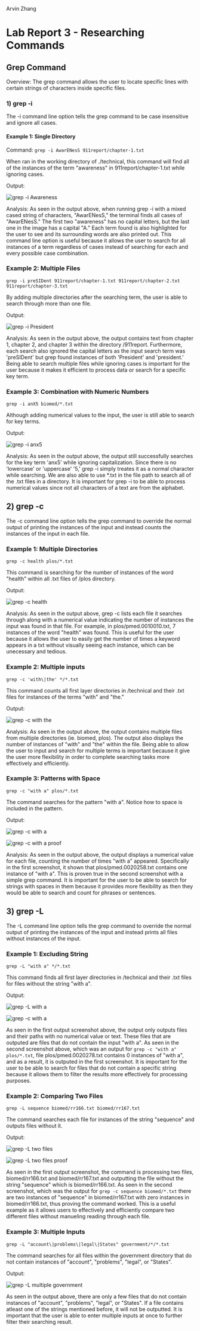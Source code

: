 Arvin Zhang

# Lab Report 3 - Researching Commands

## Grep Command

Overview: The grep command allows the user to locate specific lines with certain strings of characters inside specific files.

### 1) grep -i

The -i command line option tells the grep command to be case insensitive and ignore all cases.

#### Example 1: Single Directory

Command:
`grep -i AwarENesS 911report/chapter-1.txt`

When ran in the working directory of ./technical, this command will find all of the instances of the term "awareness" in 911report/chapter-1.txt while ignoring cases.

Output:

![grep -i Awareness](./LabReport3Imgs/grep-iAwareness.png)

Analysis:
As seen in the output above, when running grep -i with a mixed cased string of characters, "AwarENesS," the terminal finds all cases of "AwarENesS." The first two "awareness" has no capital letters, but the last one in the image has a capital "A." Each term found is also highlighted for the user to see and its surrounding words are also printed out. This command line option is useful because it allows the user to search for all instances of a term regardless of cases instead of searching for each and every possible case combination.

### Example 2: Multiple Files

`grep -i preSIDent 911report/chapter-1.txt 911report/chapter-2.txt 911report/chapter-3.txt`

By adding multiple directories after the searching term, the user is able to search through more than one file.

Output:

![grep -i President](./LabReport3Imgs/grep-iPresident.png)

Analysis:
As seen in the output above, the output contains text from chapter 1, chapter 2, and chapter 3 within the directory /911report. Furthermore, each search also ignored the capital letters as the input search term was 'preSIDent' but grep found instances of both 'President' and 'president.' Being able to search multiple files while ignoring cases is important for the user because it makes it efficient to process data or search for a specific key term.

### Example 3: Combination with Numeric Numbers

`grep -i anX5 biomed/*.txt`

Although adding numerical values to the input, the user is still able to search for key terms.

Output:

![grep -i anx5](./LabReport3Imgs/grep-ianX5.png)

Analysis:
As seen in the output above, the output still successfully searches for the key term 'anx5' while ignoring capitalization. Since there is no 'lowercase' or 'uppercase' '5,' grep -i simply treates it as a normal character while searching. We are also able to use \*.txt in the file path to search all of the .txt files in a directory. It is important for grep -i to be able to process numerical values since not all characters of a text are from the alphabet.

## 2) grep -c

The -c command line option tells the grep command to override the normal output of printing the instances of the input and instead counts the instances of the input in each file.

### Example 1: Multiple Directories

`grep -c health plos/*.txt`

This command is searching for the number of instances of the word "health" within all .txt files of /plos directory.

Output:

![grep -c health](./LabReport3Imgs/grep-chealth.png)

Analysis:
As seen in the output above, grep -c lists each file it searches through along with a numerical value indicating the number of instances the input was found in that file. For example, in plos/pmed.0010010.txt, 7 instances of the word "health" was found. This is useful for the user because it allows the user to easily get the number of times a keyword appears in a txt without visually seeing each instance, which can be unecessary and tedious.

### Example 2: Multiple inputs

`grep -c 'with\|the' */*.txt`

This command counts all first layer directories in /technical and their .txt files for instances of the terms "with" and "the."

Output:

![grep -c with the](/LabReport3Imgs/grep-cwiththe.png)

Analysis:
As seen in the output above, the output contains multiple files from multiple directories (ie. biomed, plos). The output also displays the number of instances of "with" and "the" within the file. Being able to allow the user to input and search for multiple terms is important because it give the user more flexibility in order to complete searching tasks more effectively and efficiently.

### Example 3: Patterns with Space

`grep -c "with a" plos/*.txt`

The command searches for the pattern "with a". Notice how to space is included in the pattern.

Output:

![grep -c with a](/LabReport3Imgs/grep-cwith_a.png)

![grep -c with a proof](/LabReport3Imgs/grep-cwith_a_proof.png)

Analysis:
As seen in the output above, the output displays a numerical value for each file, counting the number of times "with a" appeared. Specifically in the first screenshot, it shown that plos/pmed.0020258.txt contains one instance of "with a". This is proven true in the second screenshot with a simple grep command. It is important for the user to be able to search for strings with spaces in them because it provides more flexibility as then they would be able to search and count for phrases or sentences.

## 3) grep -L

The -L command line option tells the grep command to override the normal output of printing the instances of the input and instead prints all files without instances of the input.

### Example 1: Excluding String

`grep -L "with a" */*.txt`

This command finds all first layer directories in /technical and their .txt files for files without the string "with a".

Output:

![grep -L with a](/LabReport3Imgs/grep-Lwitha.png)

![grep -c with a](/LabReport3Imgs/grep-cwith_a.png)

As seen in the first output screenshot above, the output only outputs files and their paths with no numerical value or text. These files that are outputed are files that do not contain the input "with a". As seen in the second screenshot above, which was an output for `grep -c "with a" plos/*.txt`, file plos/pmed.0020278.txt contains 0 instances of "with a", and as a result, it is outputed in the first screenshot. It is important for the user to be able to search for files that do not contain a specific string because it allows them to filter the results more effectively for processing purposes.

### Example 2: Comparing Two Files

`grep -L sequence biomed/rr166.txt biomed/rr167.txt`

The command searches each file for instances of the string "sequence" and outputs files without it.

Output:

![grep -L two files](/LabReport3Imgs/grep-Ltwofiles.png)

![grep -L two files proof](/LabReport3Imgs/grep-Ltwofilesproof.png)

As seen in the first output screenshot, the command is processing two files, biomed/rr166.txt and biomed/rr167.txt and outputting the file without the string "sequence" which is biomed/rr166.txt. As seen in the second screenshot, which was the output for `grep -c sequence biomed/*.txt` there are two instances of "sequence" in biomed/rr167.txt with zero instances in biomed/rr166.txt, thus proving the command worked. This is a useful example as it allows users to effectively and efficiently compare two different files without manueling reading through each file.

### Example 3: Multiple Inputs

`grep -L "account\|problems\|legal\|States" government/*/*.txt`

The command searches for all files within the government directory that do not contain instances of "account", "problems", "legal", or "States".

Output:

![grep -L multiple government](/LabReport3Imgs/grep-Ltwofiles.png)

As seen in the output above, there are only a few files that do not contain instances of "account", "problems", "legal", or "States". If a file contains atleast one of the strings mentioned before, it will not be outputted. It is important that the user is able to enter multiple inputs at once to further filter their searching result.
